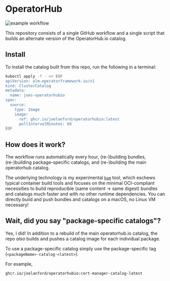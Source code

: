 # OperatorHub

![example workflow](https://github.com/joelanford/operatorhubio/actions/workflows/release.yaml/badge.svg)

This repository consists of a single GitHub workflow and a single script that builds an alternate version of the OperatorHub.io catalog.

## Install

To install the catalog built from this repo, run the following in a terminal:
```sh
kubectl apply -f - << EOF
apiVersion: olm.operatorframework.io/v1
kind: ClusterCatalog
metadata:
  name: joes-operatorhubio
spec:
  source:
    type: Image
    image:
      ref: ghcr.io/joelanford/operatorhubio:latest
      pollIntervalMinutes: 60
EOF
```

## How does it work?

The workflow runs automatically every hour, (re-)building bundles, (re-)building package-specific catalogs, and (re-)building the main operatorhub catalog.

The underlying technology is my experimental [`kpm`](https://github.com/joelanford/kpm) tool, which eschews typical container build tools and focuses on the minimal OCI-compliant necessities to build reproducible (same content -> same digest) bundles and catalogs much faster and with no other runtime dependencies. You can directly build and push bundles and catalogs on a macOS, no Linux VM necessary!

## Wait, did you say "package-specific catalogs"?

Yes, I did! In addition to a rebuild of the main operatorhub.io catalog, the repo _also_ builds and pushes a catalog image for each individual package.

To use a package-specific catalog simply use the package-specific tag (`<packageName>-catalog-<latest>`).

For example,
```
ghcr.io/joelanford/operatorhubio:cert-manager-catalog-latest
```

